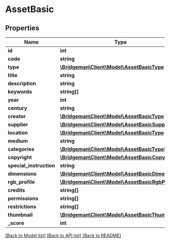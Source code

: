# AssetBasic

## Properties
Name | Type | Description | Notes
------------ | ------------- | ------------- | -------------
**id** | **int** |  | [optional] 
**code** | **string** |  | [optional] 
**type** | [**\Bridgeman\Client\Model\AssetBasicType**](AssetBasicType.md) |  | [optional] 
**title** | **string** |  | [optional] 
**description** | **string** |  | [optional] 
**keywords** | **string[]** |  | [optional] 
**year** | **int** |  | [optional] 
**century** | **string** |  | [optional] 
**creator** | [**\Bridgeman\Client\Model\AssetBasicType**](AssetBasicType.md) |  | [optional] 
**supplier** | [**\Bridgeman\Client\Model\AssetBasicSupplier**](AssetBasicSupplier.md) |  | [optional] 
**location** | [**\Bridgeman\Client\Model\AssetBasicType**](AssetBasicType.md) |  | [optional] 
**medium** | **string** |  | [optional] 
**categories** | [**\Bridgeman\Client\Model\AssetBasicType[]**](AssetBasicType.md) |  | [optional] 
**copyright** | [**\Bridgeman\Client\Model\AssetBasicCopyright**](AssetBasicCopyright.md) |  | [optional] 
**special_instruction** | **string** |  | [optional] 
**dimensions** | [**\Bridgeman\Client\Model\AssetBasicDimensions**](AssetBasicDimensions.md) |  | [optional] 
**rgb_profile** | [**\Bridgeman\Client\Model\AssetBasicRgbProfile**](AssetBasicRgbProfile.md) |  | [optional] 
**credits** | **string[]** |  | [optional] 
**permissions** | **string[]** |  | [optional] 
**restrictions** | **string[]** |  | [optional] 
**thumbnail** | [**\Bridgeman\Client\Model\AssetBasicThumbnail**](AssetBasicThumbnail.md) |  | [optional] 
**_score** | **int** |  | [optional] 

[[Back to Model list]](../../README.md#documentation-for-models) [[Back to API list]](../../README.md#documentation-for-api-endpoints) [[Back to README]](../../README.md)

